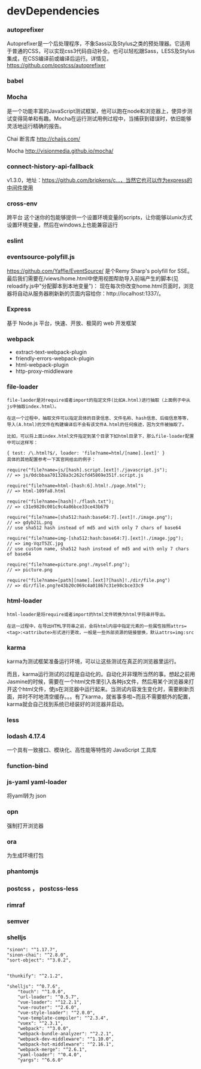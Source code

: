 


# devDependencies

### autoprefixer

Autoprefixer是一个后处理程序，不象Sass以及Stylus之类的预处理器。它适用于普通的CSS，可以实现css3代码自动补全。也可以轻松跟Sass，LESS及Stylus集成，在CSS编译前或编译后运行。详情见，https://github.com/postcss/autoprefixer

### babel

### Mocha 
是一个功能丰富的JavaScript测试框架，他可以跑在node和浏览器上，使异步测试变得简单和有趣。Mocha在运行测试用例过程中，当捕获到错误时，依旧能够灵活地运行精确的报告。

Chai 断言库
http://chaijs.com/

Mocha
http://visionmedia.github.io/mocha/


### connect-history-api-fallback 

v1.3.0，地址：https://github.com/bripkens/c...，当然它也可以作为express的中间件使用


### cross-env

跨平台 
这个迷你的包能够提供一个设置环境变量的scripts，让你能够以unix方式设置环境变量，然后在windows上也能兼容运行
    

### eslint


### eventsource-polyfill.js 
https://github.com/Yaffle/EventSource/
是个Remy Sharp's polyfill for SSE。最后我们需要在/views/home.html中使用视图帮助导入前端产生的脚本(见reloadify.js中"分配脚本到本地变量")：
现在每次你改变home.html页面时，浏览器将自动从服务器刷新新的页面内容给你：http://localhost:1337/。

### Express

 基于 Node.js 平台，快速、开放、极简的 web 开发框架

### webpack

* extract-text-webpack-plugin
* friendly-errors-webpack-plugin
* html-webpack-plugin 
* http-proxy-middleware





### file-loader
    
    file-laoder是对require或者import的指定文件(比如A.html)进行抽取（上面例子中从js中抽取index.html）。
    
    在这一个过程中，抽取文件可以指定具体的目录信息、文件名称、hash信息、后缀信息等等，导入(A.html)的文件在构建编译后不会有该文件A.html的任何痕迹，因为文件被抽取了。
    
    比如，可以将上面index.html文件指定到某个目录下如html目录下，那么file-loader配置中可以这样写：
    
    { test: /\.html?$/, loader: 'file?name=html/[name].[ext]' }
    具体的其他配置参考一下其官网给出的例子：
    
    require("file?name=js/[hash].script.[ext]!./javascript.js");
    // => js/0dcbbaa701328a3c262cfd45869e351f.script.js
    
    require("file?name=html-[hash:6].html!./page.html");
    // => html-109fa8.html
    
    require("file?name=[hash]!./flash.txt");
    // => c31e9820c001c9c4a86bce33ce43b679
    
    require("file?name=[sha512:hash:base64:7].[ext]!./image.png");
    // => gdyb21L.png
    // use sha512 hash instead of md5 and with only 7 chars of base64
    
    require("file?name=img-[sha512:hash:base64:7].[ext]!./image.jpg");
    // => img-VqzT5ZC.jpg
    // use custom name, sha512 hash instead of md5 and with only 7 chars of base64
    
    require("file?name=picture.png!./myself.png");
    // => picture.png
    
    require("file?name=[path][name].[ext]?[hash]!./dir/file.png")
    // => dir/file.png?e43b20c069c4a01867c31e98cbce33c9
### html-loader
    
    html-loader是将require或者import的html文件转换为html字符串并导出。
    
    在这一过程中，在导出HTML字符串之前，会将html内容中指定元素的一些属性按照attrs=<tag>:<attribute>形式进行更改，一般是一些外部资源的链接替换，默认attrs=img:src
    
    
### karma

karma为测试框架准备运行环境，可以让这些测试在真正的浏览器里运行。

而且，karma运行测试的过程是自动化的。自动化并非理所当然的事。想起之前用Jasmine的时候，需要在一个html文件里引入各种js文件，然后用某个浏览器来打开这个html文件，使js在浏览器中运行起来。当测试内容发生变化时，需要刷新页面，并时不时地清空缓存。。。有了karma，就省事多啦~而且不需要额外的配置，karma就会自己找到系统已经装好的浏览器并启动。


### less

### lodash 4.17.4

一个具有一致接口、模块化、高性能等特性的 JavaScript 工具库

### function-bind

### js-yaml yaml-loader
将yaml转为 json

### opn 
强制打开浏览器

### ora
为生成环境打包

### phantomjs

### postcss ， postcss-less


### rimraf

### semver

### shelljs


    "sinon": "^1.17.7",
    "sinon-chai": "^2.8.0",
    "sort-object": "^3.0.2",
    
    
    "thunkify": "^2.1.2",
    
    "shelljs": "^0.7.6",
        "touch": "^1.0.0",
        "url-loader": "^0.5.7",
        "vue-loader": "^12.2.1",
        "vue-router": "^2.6.0",
        "vue-style-loader": "^2.0.0",
        "vue-template-compiler": "^2.3.4",
        "vuex": "^2.3.1",
        "webpack": "^3.0.0",
        "webpack-bundle-analyzer": "^2.2.1",
        "webpack-dev-middleware": "^1.10.0",
        "webpack-hot-middleware": "^2.16.1",
        "webpack-merge": "^2.6.1",
        "yaml-loader": "^0.4.0",
        "yargs": "^6.6.0"
        



    
    